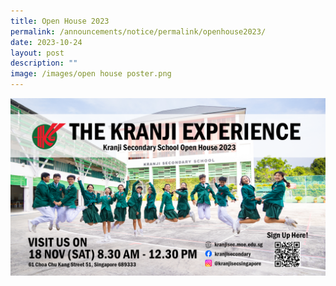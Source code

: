 ```yaml
---
title: Open House 2023
permalink: /announcements/notice/permalink/openhouse2023/
date: 2023-10-24
layout: post
description: ""
image: /images/open house poster.png
---
```

![Visit Kranji Sec Open House on 18 Nov, 8.30 am](/images/2023/open%20house%20poster.png)